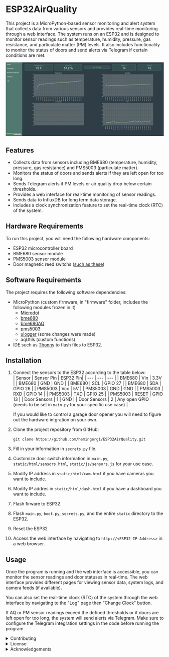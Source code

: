 # ESP32AirQuality

This project is a MicroPython-based sensor monitoring and alert system that collects data from various sensors and provides real-time monitoring through a web interface. The system runs on an ESP32 and is designed to monitor sensor readings such as temperature, humidity, pressure, gas resistance, and particulate matter (PM) levels. It also includes functionality to monitor the status of doors and send alerts via Telegram if certain conditions are met.

<p align="center"><img src="images/Home_page.png"></p>


## Features
- Collects data from sensors including BME680 (temperature, humidity, pressure, gas resistance) and PMS5003 (particulate matter).
- Monitors the status of doors and sends alerts if they are left open for too long.
- Sends Telegram alerts if PM levels or air quality drop below certain thresholds.
- Provides a web interface for real-time monitoring of sensor readings.
- Sends data to InfluxDB for long term data storage.
- Includes a clock synchronization feature to set the real-time clock (RTC) of the system.

## Hardware Requirements
To run this project, you will need the following hardware components:
- ESP32 microcontroller board
- BME680 sensor module
- PMS5003 sensor module
- Door magnetic reed switchs ([such as these](https://www.amazon.com/Surface-Mounted-Magnetic-Contacts-Window/dp/B085CMPW5R))

## Software Requirements
The project requires the following software dependencies:
- MicroPython (custom firmware, in "firmware" folder, includes the following modules frozen in it)
    - [Microdot](https://github.com/miguelgrinberg/microdot)
    - [bme680](https://github.com/adafruit/Adafruit_CircuitPython_BME680)
    - [bme680AQ](https://github.com/thstielow/raspi-bme680-iaq)
    - [pms5003](https://github.com/kevinkk525/pms5003_micropython)
    - [ulogger](https://github.com/whales-chen/micropython-ulogger) (some changes were made)
    - aqUtils (custom functions)
- IDE such as [Thonny](https://thonny.org/) to flash files to ESP32.  

## Installation
1. Connect the sensors to the ESP32 according to the table below:  
    | Sensor | Sensor Pin | ESP32 Pin|
    | --- | --- | --- |
    | BME680 | Vin | 3.3V |
    | BME680 | GND | GND |
    | BME680 | SCL | GPIO 27 |
    | BME680 | SDA | GPIO 26 |
    | PMS5003 | Vcc | 5V |
    | PMS5003 | GND | GND |
    | PMS5003 | RXD | GPIO 14 |
    | PMS5003 | TXD | GPIO 25 |
    | PMS5003 | RESET | GPIO 13 |
    | Door Sensors | 1 | GND |
    | Door Sensors | 2 | Any open GPIO (needs to be set in `main.py` for your specific use case) |  
    
    If you would like to control a garage door opener you will need to figure out the hardware intgration on your own.

1. Clone the project repository from GitHub:  
    ```
    git clone https://github.com/hemingerg1/ESP32AirQuality.git
    ```
1. Fill in your information in `secrets.py` file.

1. Customize door switch information in `main.py`, `static/html/sensors.html`, `static/js/sensors.js` for your use case.

1. Modify IP address in `static/html/cam.html` if you have cameras you want to include.

1. Modify IP addres in `static/html/dash.html` if you have a dashboard you want to include.

1. Flash firware to ESP32.

1. Flash `main.py`, `boot.py`, `secrets.py`, and the entire `static` directory to the ESP32.

1. Reset the ESP32

1. Access the web interface by navigating to `http://<ESP32-IP-Address>` in a web browser.

## Usage
Once the program is running and the web interface is accessible, you can monitor the sensor readings and door statuses in real-time. The web interface provides different pages for viewing sensor data, system logs, and camera feeds (if available).  

You can also set the real-time clock (RTC) of the system through the web interface by navigating to the "Log" page then "Change Clock" button.  

If AQ or PM sensor readings exceed the defined thresholds or if doors are left open for too long, the system will send alerts via Telegram. Make sure to configure the Telegram integration settings in the code before running the program.

<details>
<summary> Contributing</summary>  
Contributions to this project are welcome. If you find any issues or have suggestions for improvements, please open an issue or submit a pull request on the GitHub repository.
</details>

<details>
<summary> License </summary>
This project is licensed under the MIT License. Feel free to use, modify, and distribute the code for personal or commercial purposes.
</details>

<details>
<summary>Acknowledgements</summary>
This project was inspired by the need for a reliable and customizable sensor monitoring and alert system. Special thanks to the developers of the libraries and frameworks used in this project for their contributions to the open-source community.
</details>
